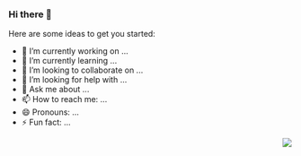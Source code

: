### Hi there 👋

<!--
**AbdelrahmanHs86/AbdelrahmanHs86** is a ✨ _special_ ✨ repository because its `README.md` (this file) appears on your GitHub profile.
-->

Here are some ideas to get you started:

- 🔭 I’m currently working on ...
- 🌱 I’m currently learning ...
- 👯 I’m looking to collaborate on ...
- 🤔 I’m looking for help with ...
- 💬 Ask me about ...
- 📫 How to reach me: ...
- 😄 Pronouns: ...
- ⚡ Fun fact: ...

<img align="right" src="https://cdn.dribbble.com/users/1187278/screenshots/16762086/media/10ba6161c70f3edd67f34e229b62b852.gif" width:200px>

